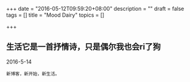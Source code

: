 +++
date = "2016-05-12T09:59:20+08:00"
description = ""
draft = false
tags = []
title = "Mood Dairy"
topics = []

+++
##  生活它是一首抒情诗，只是偶尔我也会ri了狗

2016-5-14

    新博客，新开始，新生活。
